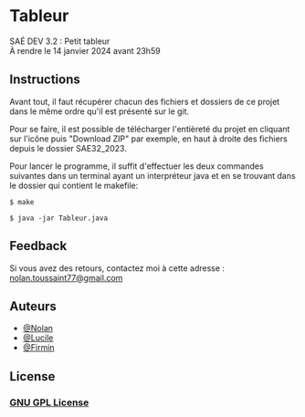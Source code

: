 # Tableur

SAÉ DEV 3.2 : Petit tableur<br>
À rendre le 14 janvier 2024 avant 23h59

## Instructions

Avant tout, il faut récupérer chacun des fichiers et dossiers de ce projet dans le même ordre qu'il est présenté sur le git.

Pour se faire, il est possible de télécharger l'entièreté du projet en cliquant sur l'icône puis "Download ZIP" par exemple, en haut à droite des fichiers depuis le dossier SAE32_2023.

Pour lancer le programme, il suffit d'effectuer les deux commandes suivantes dans un terminal ayant un interpréteur java et en se trouvant dans le dossier qui contient le makefile:
```
$ make
```
```
$ java -jar Tableur.java
```

## Feedback

Si vous avez des retours, contactez moi à cette adresse : nolan.toussaint77@gmail.com

## Auteurs

- [@Nolan](https://dwarves.iut-fbleau.fr/gitiut/toussain)
- [@Lucile](https://dwarves.iut-fbleau.fr/gitiut/pereiral)
- [@Firmin](https://dwarves.iut-fbleau.fr/gitiut/ndacleud)

## License

### [GNU GPL License](LICENSE)
